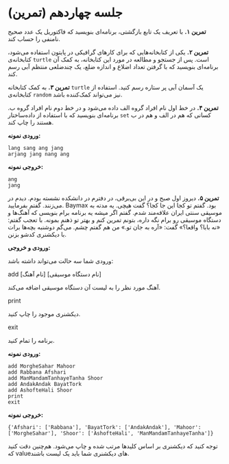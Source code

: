 # جلسه چهاردهم (تمرین)

**تمرین ۱.** با تعریف یک تابع بازگشتی، برنامه‌ای بنویسید که فاکتوریل یک عدد صحیح نامنفی را حساب کند.

**تمرین ۲.** یکی از کتابخانه‌هایی که برای کارهای گرافیکی در پایتون استفاده می‌شود، کتابخانه‌ی `turtle` است. پس از جستجو و مطالعه در مورد این کتابخانه، به کمک آن برنامه‌ای بنویسید که با گرفتن تعداد اضلاع و اندازه ضلع، یک چندضلعی منتظم آبی رسم کند.


**تمرین ۳.** به کمک کتابخانه `turtle` یک آسمان آبی پر ستاره رسم کنید. استفاده از کتابخانه‌ی `random` نیز می‌تواند کمک‌کننده باشد.

**تمرین ۴.** در خط اول نام افراد گروه الف داده می‌شود و در خط دوم نام افراد گروه ب. برنامه‌ای بنویسید که با استفاده از داده‌ساختار `set` کسانی که هم در الف و هم در ب هستند را چاپ کند.

**ورودی نمونه:**
```
lang sang ang jang
arjang jang nang ang
```

**خروجی نمونه:**
```
ang
jang
```

**تمرین ۵.** دیروز اول صبح و در این بی‌برقی، در دفترم در دانشکده نشسته بودم. دیدم در می‌زنند. گفتم بفرمایید. Baymax بود. گفتم تو کجا این جا کجا؟ گفت هیچی. یه مدته به موسیقی سنتی ایران علاقه‌مند شدم. گفتم اگر میشه یه برنامه برام بنویسی که آهنگ‌‌ها و دستگاه موسیقی رو برام نگه داره، بتونم تمرین کنم و بهتر تو ذهنم بمونه. با تعجب گفتم: «نه بابا؟ واقعا؟» گفت: «آره به جان تو.» من هم گفتم چشم. می‌گم دوشنبه بچه‌ها برات با دیکشنری کدشو بزنن.

**ورودی و خروجی:**

ورودی شما سه حالت می‌تواند داشته باشد:

  add [نام آهنگ] [نام دستگاه موسیقی]
  
  آهنگ مورد نظر را به لیست آن دستگاه موسیقی اضافه می‌کند.
  
  print
  
  دیکشنری موجود را چاپ کنید.
  
  exit
  
  برنامه را تمام کنید.


**ورودی نمونه:**
```
add MorgheSahar Mahoor
add Rabbana Afshari
add ManMandamTanhayeTanha Shoor
add AndakAndak BayatTork
add AshofteHali Shoor
print
exit
```

**خروجی نمونه:**
```
{'Afshari': ['Rabbana'], 'BayatTork': ['AndakAndak'], 'Mahoor': ['MorgheSahar'], 'Shoor': ['AshofteHali', 'ManMandamTanhayeTanha']}
```
توجه کنید که دیکشنری بر اساس کلیدها مرتب شده و چاپ می‌شود. هم‌چنین دقت کنید که valueهای دیکشنری شما باید یک لیست باشند.

